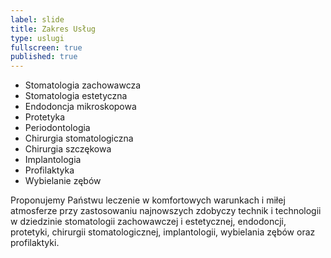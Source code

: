 ```yaml
---
label: slide
title: Zakres Usług
type: uslugi
fullscreen: true
published: true
---
```


* Stomatologia zachowawcza
* Stomatologia estetyczna
* Endodoncja mikroskopowa
* Protetyka
* Periodontologia
* Chirurgia stomatologiczna
* Chirurgia szczękowa
* Implantologia
* Profilaktyka
* Wybielanie zębów

Proponujemy Państwu leczenie w&nbsp;komfortowych warunkach i&nbsp;miłej atmosferze przy zastosowaniu najnowszych zdobyczy technik i&nbsp;technologii w&nbsp;dziedzinie stomatologii zachowawczej i&nbsp;estetycznej, endodoncji, protetyki, chirurgii stomatologicznej, implantologii, wybielania zębów oraz profilaktyki.
